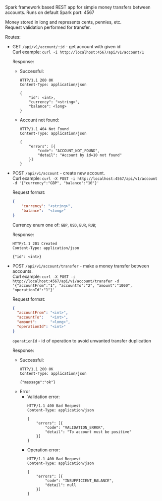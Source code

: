 Spark framework based REST app for simple money transfers between accounts.
Runs on default Spark port: 4567

Money stored in long and represents cents, pennies, etc.\
Request validation performed for transfer.

Routes:
* GET `/api/v1/account/:id` - get account with given id  
    Curl example: `curl -i http://localhost:4567/api/v1/account/1`

    Response:
    * Successful:
        ```
        HTTP/1.1 200 OK
        Content-Type: application/json
        
        {
            "id": <int>,
            "currency": "<string>",
            "balance": <long>
        }
        ```
    * Account not found:
        ```
        HTTP/1.1 404 Not Found
        Content-Type: application/json
        
        {
            "errors": [{
                "code": "ACCOUNT_NOT_FOUND",
                "detail": "Account by id=10 not found"
            }]
        }
        ```
* POST `/api/v1/account` - create new account.  
    Curl example: `curl -X POST -i http://localhost:4567/api/v1/account -d '{"currency":"GBP", "balance":"10"}'`
    
    Request format:
    ```json
    {
        "currency": "<string>",
        "balance":  "<long>"
    }
    ```
    Currency enum one of: `GBP`, `USD`, `EUR`, `RUB`;
    
    Response:
    ```
    HTTP/1.1 201 Created
    Content-Type: application/json
      
    {"id": <int>}
    ```
* POST `/api/v1/account/transfer` - make a money transfer between accounts.  
    Curl example: `curl -X POST -i http://localhost:4567/api/v1/account/transfer -d '{"accountFrom":"1", "accountTo":"2", "amount":"1000", "operationId":"1"}'`
    
    Request format:
    ```json
    {
      "accountFrom": "<int>",
      "accountTo":   "<int>",
      "amount":      "<long>",
      "operationId": "<int>"
    }
    ```
    `operationId` - id of operation to avoid unwanted transfer duplication
    
    Response:
    * Successful:
        ```
        HTTP/1.1 200 OK
        Content-Type: application/json
        
        {"message":"ok"}
        ```
    * Error
        * Validation error:
            ```
            HTTP/1.1 400 Bad Request
            Content-Type: application/json
                        
            {
                "errors": [{
                    "code": "VALIDATION_ERROR",
                    "detail": "To account must be positive"
                }]
            }
            ```
        * Operation error:
            ```
            HTTP/1.1 400 Bad Request
            Content-Type: application/json
            
            {
                "errors": [{
                    "code": "INSUFFICIENT_BALANCE",
                    "detail": null
                }]
            }
            ```